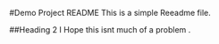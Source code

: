 #Demo Project README
This is a simple Reeadme file.

##Heading 2
I Hope this isnt much of a problem .
